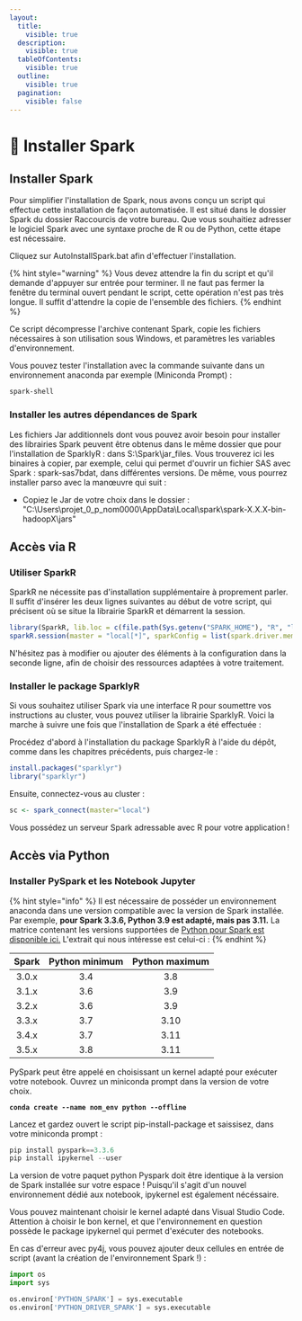```yaml
---
layout:
  title:
    visible: true
  description:
    visible: true
  tableOfContents:
    visible: true
  outline:
    visible: true
  pagination:
    visible: false
---
```


# 🚧 Installer Spark

## Installer Spark

Pour simplifier l'installation de Spark, nous avons conçu un script qui effectue cette installation de façon automatisée. Il est situé dans le dossier Spark du dossier Raccourcis de votre bureau. Que vous souhaitiez adresser le logiciel Spark avec une syntaxe proche de R ou de Python, cette étape est nécessaire.

Cliquez sur AutoInstallSpark.bat afin d'effectuer l'installation.

{% hint style="warning" %}
Vous devez attendre la fin du script et qu'il demande d'appuyer sur entrée pour terminer. Il ne faut pas fermer la fenêtre du terminal ouvert pendant le script, cette opération n'est pas très longue. Il suffit d'attendre la copie de l'ensemble des fichiers.
{% endhint %}

Ce script décompresse l'archive contenant Spark, copie les fichiers nécessaires à son utilisation sous Windows, et paramètres les variables d'environnement.

Vous pouvez tester l'installation avec la commande suivante dans un environnement anaconda par exemple (Miniconda Prompt) :

```bash
spark-shell
```

### Installer les autres dépendances de Spark

Les fichiers Jar additionnels dont vous pouvez avoir besoin pour installer des librairies Spark peuvent être obtenus dans le même dossier que pour l'installation de SparklyR : dans S:\Spark\jar\_files. Vous trouverez ici les binaires à copier, par exemple, celui qui permet d'ouvrir un fichier SAS avec Spark : spark-sas7bdat, dans différentes versions. De même, vous pourrez installer parso avec la manœuvre qui suit :

* Copiez le Jar de votre choix dans le dossier : "C:\Users\projet\_0\_p\_nom0000\AppData\Local\spark\spark-X.X.X-bin-hadoopX\jars"

## Accès via R

### Utiliser SparkR

SparkR ne nécessite pas d'installation supplémentaire à proprement parler. Il suffit d'insérer les deux lignes suivantes au début de votre script, qui précisent où se situe la librairie SparkR et démarrent la session.

```r
library(SparkR, lib.loc = c(file.path(Sys.getenv("SPARK_HOME"), "R", "lib")))
sparkR.session(master = "local[*]", sparkConfig = list(spark.driver.memory = "2g"))
```

N'hésitez pas à modifier ou ajouter des éléments à la configuration dans la seconde ligne, afin de choisir des ressources adaptées à votre traitement.

### Installer le package SparklyR

Si vous souhaitez utiliser Spark via une interface R pour soumettre vos instructions au cluster, vous pouvez utiliser la librairie SparklyR. Voici la marche à suivre une fois que l'installation de Spark a été effectuée :

Procédez d'abord à l'installation du package SparklyR à l'aide du dépôt, comme dans les chapitres précédents, puis chargez-le :

```r
install.packages("sparklyr")
library("sparklyr")
```

Ensuite, connectez-vous au cluster :

```r
sc <- spark_connect(master="local")
```

Vous possédez un serveur Spark adressable avec R pour votre application !

## Accès via Python

### Installer PySpark et les Notebook Jupyter

{% hint style="info" %}
Il est nécessaire de posséder un environnement anaconda dans une version compatible avec la version de Spark installée. Par exemple, **pour Spark 3.3.6, Python 3.9 est adapté, mais pas 3.11.** La matrice contenant les versions supportées de [Python pour Spark est disponible ici.](https://community.cloudera.com/t5/Community-Articles/Spark-Python-Supportability-Matrix/ta-p/379144) L'extrait qui nous intéresse est celui-ci :&#x20;
{% endhint %}

| Spark | Python minimum | Python maximum |
| :---: | :------------: | :------------: |
| 3.0.x |       3.4      |       3.8      |
| 3.1.x |       3.6      |       3.9      |
| 3.2.x |       3.6      |       3.9      |
| 3.3.x |       3.7      |      3.10      |
| 3.4.x |       3.7      |      3.11      |
| 3.5.x |       3.8      |      3.11      |

PySpark peut être appelé en choisissant un kernel adapté pour exécuter votre notebook. Ouvrez un miniconda prompt dans la version de votre choix.&#x20;

<pre class="language-python"><code class="lang-python"><strong>conda create --name nom_env python --offline
</strong></code></pre>

Lancez et gardez ouvert le script pip-install-package et saissisez, dans votre miniconda prompt :

```python
pip install pyspark==3.3.6
pip install ipykernel --user
```

La version de votre paquet python Pyspark doit être identique à la version de Spark installée sur votre espace ! Puisqu'il s'agit d'un nouvel environnement dédié aux notebook, ipykernel est également nécéssaire.

Vous pouvez maintenant choisir le kernel adapté dans Visual Studio Code. Attention à choisir le bon kernel, et que l'environnement en question possède le package ipykernel qui permet d'exécuter des notebooks.

En cas d'erreur avec py4j, vous pouvez ajouter deux cellules en entrée de script (avant la création de l'environnement Spark !) :&#x20;

```python
import os 
import sys

os.environ['PYTHON_SPARK'] = sys.executable
os.environ['PYTHON_DRIVER_SPARK'] = sys.executable
```

